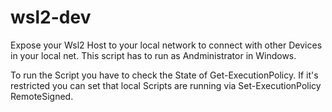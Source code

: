 # wsl2-dev

Expose your Wsl2 Host to your local network to connect with other Devices in your local net. This script has to run as Andministrator in Windows.

To run the Script you have to check the State of Get-ExecutionPolicy. If it's restricted you can set that local Scripts are running via Set-ExecutionPolicy RemoteSigned.
